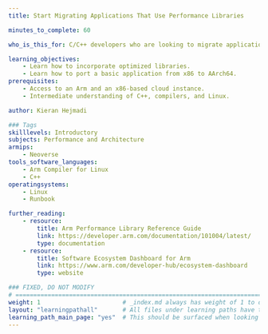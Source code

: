 ```yaml
---
title: Start Migrating Applications That Use Performance Libraries 

minutes_to_complete: 60

who_is_this_for: C/C++ developers who are looking to migrate applications that rely on optimized performance libraries.

learning_objectives: 
    - Learn how to incorporate optimized libraries. 
    - Learn how to port a basic application from x86 to AArch64. 
prerequisites:
    - Access to an Arm and an x86-based cloud instance.
    - Intermediate understanding of C++, compilers, and Linux. 

author: Kieran Hejmadi

### Tags
skilllevels: Introductory
subjects: Performance and Architecture
armips:
    - Neoverse
tools_software_languages:
    - Arm Compiler for Linux
    - C++
operatingsystems:
    - Linux
    - Runbook

further_reading:
    - resource:
        title: Arm Performance Library Reference Guide
        link: https://developer.arm.com/documentation/101004/latest/
        type: documentation
    - resource:
        title: Software Ecosystem Dashboard for Arm
        link: https://www.arm.com/developer-hub/ecosystem-dashboard
        type: website

### FIXED, DO NOT MODIFY
# ================================================================================
weight: 1                       # _index.md always has weight of 1 to order correctly
layout: "learningpathall"       # All files under learning paths have this same wrapper
learning_path_main_page: "yes"  # This should be surfaced when looking for related content. Only set for _index.md of learning path content.
---
```

